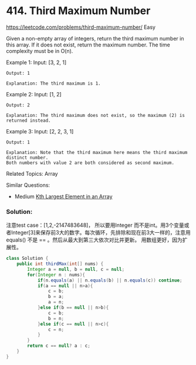 # 414. Third Maximum Number
<https://leetcode.com/problems/third-maximum-number/>
Easy

Given a non-empty array of integers, return the third maximum number in this array. If it does not exist, return the maximum number. The time complexity must be in O(n).

Example 1:
    Input: [3, 2, 1]

    Output: 1

    Explanation: The third maximum is 1.
Example 2:
    Input: [1, 2]

    Output: 2

    Explanation: The third maximum does not exist, so the maximum (2) is returned instead.
Example 3:
    Input: [2, 2, 3, 1]

    Output: 1

    Explanation: Note that the third maximum here means the third maximum distinct number.
    Both numbers with value 2 are both considered as second maximum.

Related Topics: Array

Similar Questions: 
* Medium [Kth Largest Element in an Array](https://leetcode.com/problems/kth-largest-element-in-an-array/)

### Solution:
注意test case：[1,2,-2147483648]， 所以要用Integer 而不是int。用3个变量或者Integer[3]来保存前3大的数字。每次循环，先排除和现在前3大一样的，注意用 equals() 不是 == 。然后从最大到第三大依次对比并更新。
用数组更好，因为扩展性。

```java
class Solution {
    public int thirdMax(int[] nums) {
        Integer a = null, b = null, c = null;
        for(Integer n : nums){
            if(n.equals(a) || n.equals(b) || n.equals(c)) continue;
            if(a == null || n>a){
                c = b;
                b = a;
                a = n;
            }else if(b == null || n>b){
                c = b;
                b = n;
            }else if(c == null || n>c){
                c = n;
            }
        }
        return c == null? a : c;
    }
}
```
